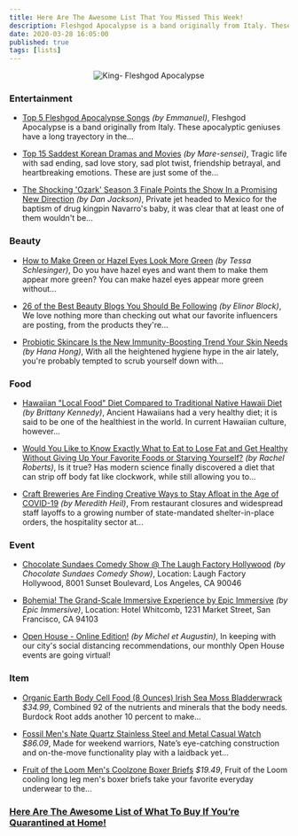```yaml
---
title: Here Are The Awesome List That You Missed This Week!
description: Fleshgod Apocalypse is a band originally from Italy. These... Tragic life with sad ending, sad love story, sad plot twist, friendship betrayal, and heartbreaking emotions. These are just some of the...
date: 2020-03-28 16:05:00
published: true
tags: [lists]
---
```


<p align="center">
    <img src="https://upload.wikimedia.org/wikipedia/en/4/47/Fleshgod_Apocalypse_King.jpg" alt="King- Fleshgod Apocalypse"/>
</p>

### Entertainment
*   [Top 5 Fleshgod Apocalypse Songs](https://hubpages.com/entertainment/Top-5-Fleshgod-Apocalypse-Songs) <i>(by Emmanuel)</i>,
Fleshgod Apocalypse is a band originally from Italy. These apocalyptic geniuses have a long trayectory in the...

*   [Top 15 Saddest Korean Dramas and Movies](https://hubpages.com/entertainment/Top-15-Saddest-Korean-Dramas-and-Movies) <i>(by Mare-sensei)</i>,
Tragic life with sad ending, sad love story, sad plot twist, friendship betrayal, and heartbreaking emotions. These are just some of the...

*   [The Shocking 'Ozark' Season 3 Finale Points the Show In a Promising New Direction](https://www.thrillist.com/entertainment/nation/ozark-season-3-ending-explained/entertainment) <i>(by Dan Jackson)</i>,
Private jet headed to Mexico for the baptism of drug kingpin Navarro's baby, it was clear that at least one of them wouldn't be...

### Beauty
*   [How to Make Green or Hazel Eyes Look More Green](https://hubpages.com/style/how-to-make-green-or-hazel-eyes-look-more-green) <i>(by Tessa Schlesinger)</i>,
Do you have hazel eyes and want them to make them appear more green? You can make hazel eyes appear more green without...

*   [26 of the Best Beauty Blogs You Should Be Following](https://www.byrdie.com/best-beauty-blogs) <i>(by Elinor Block)</i>,
We love nothing more than checking out what our favorite influencers are posting, from the products they're...

*   [Probiotic Skincare Is the New Immunity-Boosting Trend Your Skin Needs](https://www.realsimple.com/beauty-fashion/skincare/probiotic-skincare) <i>(by Hana Hong)</i>,
With all the heightened hygiene hype in the air lately, you're probably tempted to scrub yourself down with...

### Food
*   [Hawaiian "Local Food" Diet Compared to Traditional Native Hawaii Diet](https://hubpages.com/food/Hawaiian-Food-Culture-The-Evolution-and-Effects-of-Local-Food) <i>(by Brittany Kennedy)</i>, Ancient Hawaiians had a very healthy diet; it is said to be one of the healthiest in the world. In current Hawaiian culture, however...

*   [Would You Like to Know Exactly What to Eat to Lose Fat and Get Healthy Without Giving Up Your Favorite Foods or Starving Yourself?](https://bit.ly/2WyiGvR) <i>(by Rachel Roberts)</i>,
Is it true? Has modern science finally discovered a diet that can strip off body fat like clockwork, while still allowing you to...

*   [Craft Breweries Are Finding Creative Ways to Stay Afloat in the Age of COVID-19](https://www.thrillist.com/drink/nation/will-craft-breweries-survive-coronavirus/food-and-drink) <i>(by Meredith Heil)</i>,
From restaurant closures and widespread staff layoffs to a growing number of state-mandated shelter-in-place orders, the hospitality sector at...

### Event
*   [Chocolate Sundaes Comedy Show @ The Laugh Factory Hollywood](https://www.eventbrite.com/e/chocolate-sundaes-comedy-show-the-laugh-factory-hollywood-registration-34675737063) <i>(by Chocolate Sundaes Comedy Show)</i>,
Location: Laugh Factory Hollywood, 8001 Sunset Boulevard, Los Angeles, CA 90046

*   [Bohemia! The Grand-Scale Immersive Experience by Epic Immersive](https://www.eventbrite.com/e/bohemia-the-grand-scale-immersive-experience-by-epic-immersive-tickets-92077308709) <i>(by Epic Immersive)</i>, 
Location: Hotel Whitcomb, 1231 Market Street, San Francisco, CA 94103

*   [Open House - Online Edition!](https://www.eventbrite.com/e/open-house-online-edition-tickets-31261926263) <i>(by Michel et Augustin)</i>,
In keeping with our city's social distancing recommendations, our monthly Open House events are going virtual!

### Item
*   [Organic Earth Body Cell Food (8 Ounces) Irish Sea Moss Bladderwrack](https://amzn.to/2yajnB7) <i>$34.99</i>,
Combined 92 of the nutrients and minerals that the body needs. Burdock Root adds another 10 percent to make...

*   [Fossil Men's Nate Quartz Stainless Steel and Metal Casual Watch](https://amzn.to/2UnwK9O) <i>$86.09</i>,
Made for weekend warriors, Nate’s eye-catching construction and on-the-move functionality play with a laidback yet...

*   [Fruit of the Loom Men's Coolzone Boxer Briefs](https://amzn.to/2QTrYyJ) <i>$19.49</i>,
Fruit of the Loom cooling long leg men's boxer briefs take your favorite everyday underwear to the...

### [Here Are The Awesome List of What To Buy If You’re Quarantined at Home!](https://qooldb.netlify.app/here-are-the-awesome-list-of-what-to-buy-if-youre-quarantined-at-home)